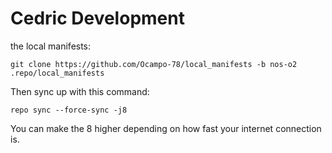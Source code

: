 Cedric Development
===========

the local manifests:

	git clone https://github.com/Ocampo-78/local_manifests -b nos-o2 .repo/local_manifests

Then sync up with this command:

	repo sync --force-sync -j8
	
You can make the 8 higher depending on how fast your internet connection is.
